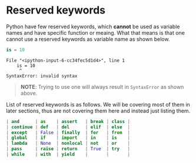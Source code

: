 
# Reserved keywords

Python have few reserved keywords, which **cannot** be used as variable names and have specific function or meaing. What that means is that one cannot use a reserved keywords as variable name as shown below. 

```python
is = 10
```

```
File "<ipython-input-6-cc34fec5d1d4>", line 1
    is = 10
     ^
SyntaxError: invalid syntax
```

> **NOTE**: Trying to use one will always result in `SyntaxError` as shown above.

List of reserved keywords is as follows. We will be covering most of them in later sections, thus are not covering them here and instead just listing them. 

```python
| and      | as    | assert   | break | class |
| continue | def   | del      | elif  | else  |
| except   | False | finally  | for   | from  |
| global   | if    | import   | in    | is    |
| lambda   | None  | nonlocal | not   | or    |
| pass     | raise | return   | True  | try   |
| while    | with  | yield    |       |       |
```
